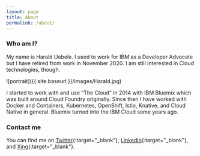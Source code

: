 ```yaml
---
layout: page
title: About
permalink: /about/
---
```


### Who am I?

My name is Harald Uebele. I used to work for IBM as a Developer Advocate but I have retired from work in November 2020. I am still interested in Cloud technologies, though.

![portrait]({{ site.baseurl }}/images/Harald.jpg)

I started to work with and use “The Cloud” in 2014 with IBM Bluemix which was built around Cloud Foundry originally. Since then I have worked with Docker and Containers, Kubernetes, OpenShift, Istio, Knative, and Cloud Native in general. Bluemix turned into the IBM Cloud some years ago.

### Contact me

You can find me on [Twitter](https://twitter.com/Harald_U){:target="_blank"}, [LinkedIn](https://www.linkedin.com/in/harald-uebele-9ab3ba1a4){:target="_blank"}, and [Xing](https://www.xing.com/profile/Harald_Uebele){:target="_blank"}. 
